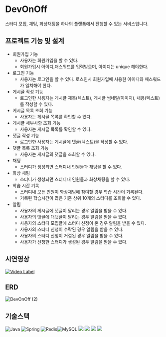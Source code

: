 # DevOnOff
스터디 모집, 채팅, 화상채팅을 하나의 플랫폼에서 진행할 수 있는 서비스입니다.

## 프로젝트 기능 및 설계


* 회원가입 기능
  * 사용자는 회원가입을 할 수 있다.
  * 회원가입시 아이디,패스워드를 입력받으며, 아이디는 unique 해야한다.
* 로그인 기능
  * 사용자는 로그인을 할 수 있다. 로스인시 회원가입때 사용한 아이디와 패스워드가 일치해야 한다.
* 게시글 작성 기능
  * 로그인한 사용자는 게시글 제목(텍스트), 게시글 썸네일(이미지), 내용(텍스트)를 작성할 수 있다.
* 게시글 목록 조회 기능
  * 사용자는 게시글 목록를 확인할 수 있다.
* 게시글 세부사항 조회 기능
  * 사용자는 게시글 목록를 확인할 수 있다.
* 댓글 작성 기능
  * 로그인한 사용자는 게시글에 댓글(텍스트)을 작성할 수 있다.
* 댓글 목록 조회 기능
  * 사용자는 게시글의 댓글을 조회할 수 있다.
* 채팅
  * 스터디가 생성되면 스터디내 인원들과 채팅을 할 수 있다.
* 화상 채팅
  * 스터디가 생성되면 스터디내 인원들과 화상채팅을 할 수 있다.
* 학습 시간 기록
  * 스터디내 모든 인원이 화상채팅에 참여할 경우 학습 시간이 기록된다.
  * 기록된 학습시간이 많은 기준 상위 10개의 스터디를 조회할 수 있다.
* 알림
  * 사용자의 게시글에 댓글이 달리는 경우 알림을 받을 수 있다.
  * 사용자의 댓글에 대댓글이 달리는 경우 알림을 받을 수 있다.
  * 사용자의 스터디 모집글에 스터디 신청이 온 경우 알림을 받을 수 있다.
  * 사용자의 스터디 신청이 수락된 경우 알림을 받을 수 있다.
  * 사용자의 스터디 신청이 거절된 경우 알림을 받을 수 있다.
  * 사용자가 신청한 스터디가 생성된 경우 알림을 받을 수 있다.

## 시연영상
[![Video Label](http://img.youtube.com/vi/stJ2JhYMtrs/0.jpg)](https://youtu.be/stJ2JhYMtrs)

## ERD
![DevOnOff (2)](https://github.com/user-attachments/assets/4a7ed5a4-e4ee-433a-9c23-28aa7a3c5aaf)

## 기술스택
![Java](https://img.shields.io/badge/java-%23ED8B00.svg?style=for-the-badge&logo=openjdk&logoColor=white) 
![Spring](https://img.shields.io/badge/spring-%236DB33F.svg?style=for-the-badge&logo=spring&logoColor=white)
![Redis](https://img.shields.io/badge/redis-%23DD0031.svg?style=for-the-badge&logo=redis&logoColor=white)![MySQL](https://img.shields.io/badge/mysql-4479A1.svg?style=for-the-badge&logo=mysql&logoColor=white)
<img src="https://img.shields.io/badge/Amazon%20EC2-FF9900?style=for-the-badge&logo=Amazon%20EC2&logoColor=white">
<img src="https://img.shields.io/badge/Amazon%20S3-569A31?style=for-the-badge&logo=Amazon%20S3&logoColor=white">
<img src="https://img.shields.io/badge/webRTC-333333?style=for-the-badge&logo=webRTC&logoColor=white">
<img src="https://img.shields.io/badge/webSocket-333333?style=for-the-badge&logo=webSocket&logoColor=white">
